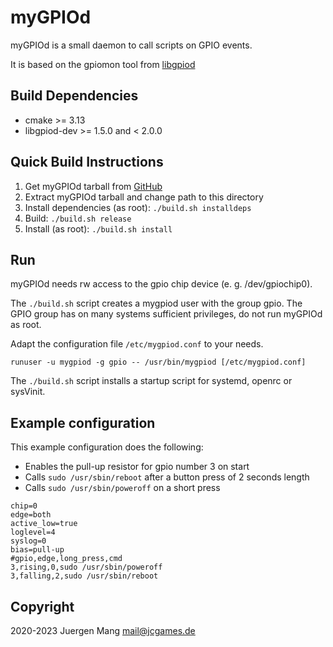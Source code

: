 # myGPIOd

myGPIOd is a small daemon to call scripts on GPIO events.

It is based on the gpiomon tool from [libgpiod](https://git.kernel.org/pub/scm/libs/libgpiod/libgpiod.git/about/)

## Build Dependencies

- cmake >= 3.13
- libgpiod-dev >= 1.5.0 and < 2.0.0

## Quick Build Instructions

1. Get myGPIOd tarball from [GitHub](https://github.com/jcorporation/myGPIOd/releases/latest)
2. Extract myGPIOd tarball and change path to this directory
3. Install dependencies (as root): `./build.sh installdeps`
4. Build: `./build.sh release`
5. Install (as root): `./build.sh install`

## Run

myGPIOd needs rw access to the gpio chip device (e. g. /dev/gpiochip0).

The `./build.sh` script creates a mygpiod user with the group gpio. The GPIO group has on many systems sufficient privileges, do not run myGPIOd as root.

Adapt the configuration file `/etc/mygpiod.conf` to your needs.

```
runuser -u mygpiod -g gpio -- /usr/bin/mygpiod [/etc/mygpiod.conf]
```

The `./build.sh` script installs a startup script for systemd, openrc or sysVinit.

## Example configuration

This example configuration does the following:

- Enables the pull-up resistor for gpio number 3 on start
- Calls `sudo /usr/sbin/reboot` after a button press of 2 seconds length
- Calls `sudo /usr/sbin/poweroff` on a short press

```
chip=0
edge=both
active_low=true
loglevel=4
syslog=0
bias=pull-up
#gpio,edge,long_press,cmd
3,rising,0,sudo /usr/sbin/poweroff
3,falling,2,sudo /usr/sbin/reboot
```

## Copyright

2020-2023 Juergen Mang <mail@jcgames.de>
